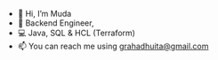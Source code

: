 - 👋 Hi, I’m Muda
- 👀 Backend Engineer,
- 💻 Java, SQL & HCL (Terraform)
- 📫 You can reach me using grahadhuita@gmail.com

<!---
mgrahadhuita/mgrahadhuita is a ✨ special ✨ repository because its `README.md` (this file) appears on your GitHub profile.
You can click the Preview link to take a look at your changes.
--->
